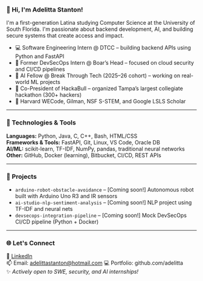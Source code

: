 ### 👋 Hi, I'm Adelitta Stanton!

I'm a first-generation Latina studying Computer Science at the University of South Florida. I'm passionate about backend development, AI, and building secure systems that create access and impact.

- 💻 Software Engineering Intern @ DTCC – building backend APIs using Python and FastAPI
- 🔐 Former DevSecOps Intern @ Boar’s Head – focused on cloud security and CI/CD pipelines
- 🧠 AI Fellow @ Break Through Tech (2025–26 cohort) – working on real-world ML projects
- 🚀 Co-President of HackaBull – organized Tampa’s largest collegiate hackathon (300+ hackers)
- 🌟 Harvard WECode, Gilman, NSF S-STEM, and Google LSLS Scholar

---

### 🔧 Technologies & Tools

**Languages:** Python, Java, C, C++, Bash, HTML/CSS  
**Frameworks & Tools:** FastAPI, Git, Linux, VS Code, Oracle DB  
**AI/ML:** scikit-learn, TF-IDF, NumPy, pandas, traditional neural networks  
**Other:** GitHub, Docker (learning), Bitbucket, CI/CD, REST APIs  

---

### 🔗 Projects

- `arduino-robot-obstacle-avoidance` – [Coming soon!] Autonomous robot built with Arduino Uno R3 and IR sensors  
- `ai-studio-nlp-sentiment-analysis` – [Coming soon!] NLP project using TF-IDF and neural nets  
- `devsecops-integration-pipeline` – [Coming soon!] Mock DevSecOps CI/CD pipeline (Python + Docker)

---

### 🌐 Let's Connect
📎 [LinkedIn](https://www.linkedin.com/in/adelitta)  
📫 Email: adelittastanton@hotmail.com 
💻 Portfolio: github.com/adelitta  
✨ *Actively open to SWE, security, and AI internships!*

